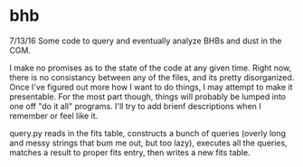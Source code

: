 # bhb
7/13/16
Some code to query and eventually analyze BHBs and dust in the CGM.

I make no promises as to the state of the code at any given time. Right now, there is no consistancy between any of the files, and its pretty disorganized. Once I've figured out more how I want to do things, I may attempt to make it presentable. 
For the most part though, things will probably be lumped into one off "do it all" programs. I'll try to add brienf descriptions when I remember or feel like it.

query.py reads in the fits table, constructs a bunch of queries (overly long and messy strings that bum me out, but too lazy), executes all the queries, matches a result to proper fits entry, then writes a new fits table.
